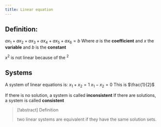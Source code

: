 ```yaml
---
title: Linear equation
---
```

## Definition:
$ax_{1} + ax_{2} + ax_{3} + ax_{4} + ax_{5} + ax_{6} = b$
Where $a$ is the **coefficient**
and $x$ the **variable**
and $b$ is the **constant**

$x^2$ is not linear because of the $^2$

## Systems
A system of linear equations is:
$x_{1}+ x_{2}=1$
$x_1-x_{2}= 0$
This is $\frac{1}{2}$ 

If there is no solution, a system is called **inconsistent**
If there are solutions, a system is called **consistent**

>[!abstract] Definition
>
>two linear systems are equivalent if they have the same solution sets.